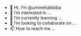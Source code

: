 - 👋 Hi, I’m @ummehabbiba
- 👀 I’m interested in ...
- 🌱 I’m currently learning ...
- 💞️ I’m looking to collaborate on ...
- 📫 How to reach me ...

<!---
ummehabbiba/ummehabbiba is a ✨ special ✨ repository because its `README.md` (this file) appears on your GitHub profile.
You can click the Preview link to take a look at your changes.
--->
